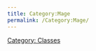 ```yaml
---
title: Category:Mage
permalink: /Category:Mage/
---
```


[Category: Classes](Category:_Classes "wikilink")